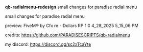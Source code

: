 **qb-radialmenu-redesign**
small changes for paradise radial menu

small changes for paradise radial menu

preview: FiveM® by Cfx re - Dollars RP 1 0 4_28_2025 5_15_06 PM

credits: https://github.com/PARADISESCRIPTS/qb-radialmenu

my discord: https://discord.gg/sc2xTcaYte
